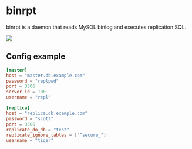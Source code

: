 # binrpt

binrpt is a daemon that reads MySQL binlog and executes replication SQL.

![](https://user-images.githubusercontent.com/117768/96328810-c9f47980-1081-11eb-93f5-c00cad75e474.png)

## Config example

```toml
[master]
host = "master.db.example.com"
password = "replpwd"
port = 3306
server_id = 100
username = "repl"

[replica]
host = "replica.db.example.com"
password = "scott"
port = 3306
replicate_do_db = "test"
replicate_ignore_tables = ["^secure_"]
username = "tiger"
```
